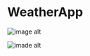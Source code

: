 # WeatherApp

![image alt](https://github.com/user-attachments/assets/5e6d450c-3f68-4767-b867-eb565f4b7863)

![imade alt](https://github.com/user-attachments/assets/c25d6969-7258-433c-974f-714329e5ea0f)

